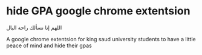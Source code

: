 # hide GPA google chrome extentsion


اللهم إنا نسألك راحة البال

A google chrome extentsion for king saud university students to have a little peace of mind and hide their gpas 

